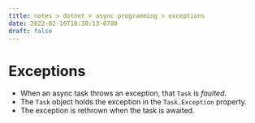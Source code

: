 ```yaml
---
title: notes > dotnet > async programming > exceptions
date: 2022-02-16T16:30:13-0700
draft: false
---
```

# Exceptions
- When an async task throws an exception, that `Task` is *faulted*.
- The `Task` object holds the exception in the `Task.Exception` property.
- The exception is rethrown when the task is awaited.
